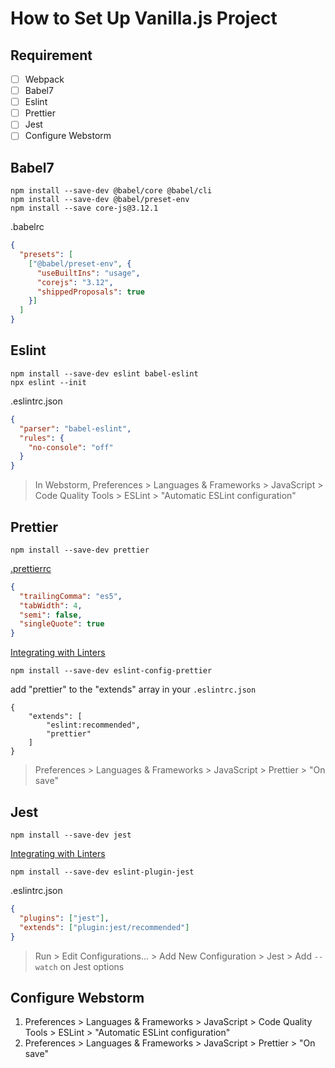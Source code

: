 # How to Set Up Vanilla.js Project
## Requirement
- [ ] Webpack
- [ ] Babel7
- [ ] Eslint
- [ ] Prettier
- [ ] Jest
- [ ] Configure Webstorm

## Babel7
```shell
npm install --save-dev @babel/core @babel/cli
npm install --save-dev @babel/preset-env
npm install --save core-js@3.12.1
```
.babelrc
```json
{
  "presets": [
    ["@babel/preset-env", {
      "useBuiltIns": "usage",
      "corejs": "3.12",
      "shippedProposals": true
    }]
  ]
}
```
>

## Eslint
```shell
npm install --save-dev eslint babel-eslint
npx eslint --init
```
.eslintrc.json
```json
{
  "parser": "babel-eslint",
  "rules": {
    "no-console": "off"
  }
}
```
> In Webstorm, Preferences > Languages & Frameworks > JavaScript > Code Quality Tools > ESLint > "Automatic ESLint configuration"

## Prettier
```shell
npm install --save-dev prettier
```
[.prettierrc](https://prettier.io/docs/en/configuration.html)
```json
{
  "trailingComma": "es5",
  "tabWidth": 4,
  "semi": false,
  "singleQuote": true
}
```
[Integrating with Linters](https://prettier.io/docs/en/integrating-with-linters.html)
```shell
npm install --save-dev eslint-config-prettier
```
add "prettier" to the "extends" array in your
`.eslintrc.json`
```
{
    "extends": [
        "eslint:recommended",
        "prettier"
    ]
}
```
> Preferences > Languages & Frameworks > JavaScript > Prettier > "On save"

## Jest
```shell
npm install --save-dev jest
```
[Integrating with Linters](https://github.com/jest-community/eslint-plugin-jest#readme)
```shell
npm install --save-dev eslint-plugin-jest
```
.eslintrc.json
```json
{
  "plugins": ["jest"],
  "extends": ["plugin:jest/recommended"]
}
```
> Run > Edit Configurations... > Add New Configuration > Jest > Add `--watch` on Jest options

## Configure Webstorm
1. Preferences > Languages & Frameworks > JavaScript > Code Quality Tools > ESLint > "Automatic ESLint configuration"
2. Preferences > Languages & Frameworks > JavaScript > Prettier > "On save"

